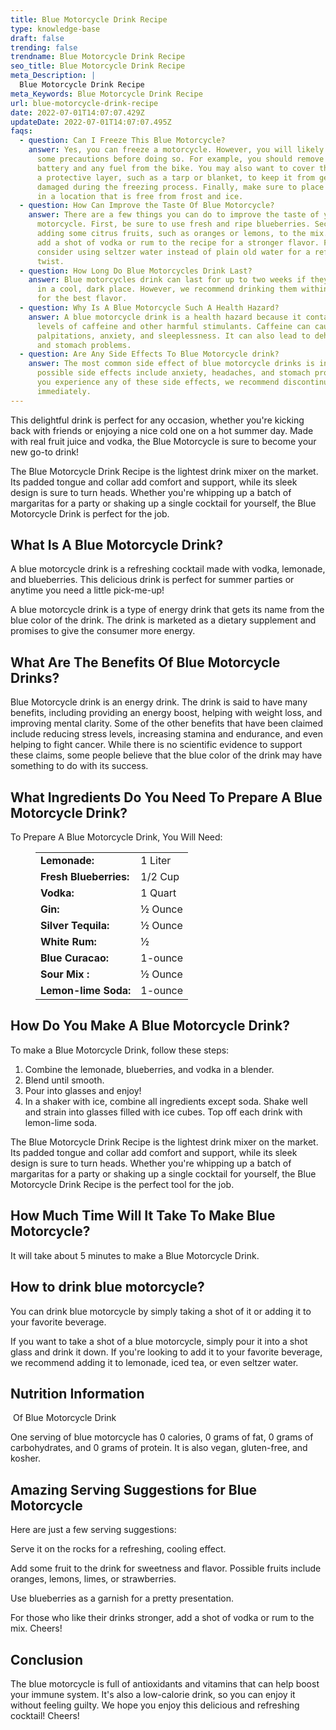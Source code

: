```yaml
---
title: Blue Motorcycle Drink Recipe
type: knowledge-base
draft: false
trending: false
trendname: Blue Motorcycle Drink Recipe
seo_title: Blue Motorcycle Drink Recipe
meta_Description: |
  Blue Motorcycle Drink Recipe
meta_Keywords: Blue Motorcycle Drink Recipe
url: blue-motorcycle-drink-recipe
date: 2022-07-01T14:07:07.429Z
updateDate: 2022-07-01T14:07:07.495Z
faqs:
  - question: Can I Freeze This Blue Motorcycle?
    answer: Yes, you can freeze a motorcycle. However, you will likely need to take
      some precautions before doing so. For example, you should remove the
      battery and any fuel from the bike. You may also want to cover the bike in
      a protective layer, such as a tarp or blanket, to keep it from getting
      damaged during the freezing process. Finally, make sure to place the bike
      in a location that is free from frost and ice.
  - question: How Can Improve the Taste Of Blue Motorcycle?
    answer: There are a few things you can do to improve the taste of your blue
      motorcycle. First, be sure to use fresh and ripe blueberries. Second, try
      adding some citrus fruits, such as oranges or lemons, to the mix. Third,
      add a shot of vodka or rum to the recipe for a stronger flavor. Finally,
      consider using seltzer water instead of plain old water for a refreshing
      twist.
  - question: How Long Do Blue Motorcycles Drink Last?
    answer: Blue motorcycles drink can last for up to two weeks if they are stored
      in a cool, dark place. However, we recommend drinking them within one week
      for the best flavor.
  - question: Why Is A Blue Motorcycle Such A Health Hazard?
    answer: A blue motorcycle drink is a health hazard because it contains high
      levels of caffeine and other harmful stimulants. Caffeine can cause heart
      palpitations, anxiety, and sleeplessness. It can also lead to dehydration
      and stomach problems.
  - question: Are Any Side Effects To Blue Motorcycle drink?
    answer: The most common side effect of blue motorcycle drinks is insomnia. Other
      possible side effects include anxiety, headaches, and stomach problems. If
      you experience any of these side effects, we recommend discontinuing use
      immediately.
---
```

This delightful drink is perfect for any occasion, whether you're kicking back with friends or enjoying a nice cold one on a hot summer day. Made with real fruit juice and vodka, the Blue Motorcycle is sure to become your new go-to drink!

The Blue Motorcycle Drink Recipe is the lightest drink mixer on the market. Its padded tongue and collar add comfort and support, while its sleek design is sure to turn heads. Whether you're whipping up a batch of margaritas for a party or shaking up a single cocktail for yourself, the Blue Motorcycle Drink is perfect for the job.

## **What Is A Blue Motorcycle Drink?**

A blue motorcycle drink is a refreshing cocktail made with vodka, lemonade, and blueberries. This delicious drink is perfect for summer parties or anytime you need a little pick-me-up!

A blue motorcycle drink is a type of energy drink that gets its name from the blue color of the drink. The drink is marketed as a dietary supplement and promises to give the consumer more energy.

## **What Are The Benefits Of Blue Motorcycle Drinks?**

Blue Motorcycle drink is an energy drink. The drink is said to have many benefits, including providing an energy boost, helping with weight loss, and improving mental clarity. Some of the other benefits that have been claimed include reducing stress levels, increasing stamina and endurance, and even helping to fight cancer. While there is no scientific evidence to support these claims, some people believe that the blue color of the drink may have something to do with its success.

## **What Ingredients Do You Need To Prepare A Blue Motorcycle Drink?**

To Prepare A Blue Motorcycle Drink, You Will Need:

<figure class="wp-block-table is-style-stripes">
  <table>
    <tbody>
      <tr>
        <td>
          <strong>Lemonade:</strong>
        </td>
        <td>1 Liter</td>
      </tr>
      <tr>
        <td>
          <strong>Fresh Blueberries:</strong>
        </td>
        <td>1/2 Cup</td>
      </tr>
      <tr>
        <td>
          <strong>Vodka:</strong>
        </td>
        <td>1 Quart</td>
      </tr>
      <tr>
        <td>
          <strong>Gin:</strong>
        </td>
        <td>½ Ounce</td>
     </tr>
      <tr>
        <td>
          <strong>Silver Tequila:</strong>
        </td>
        <td>½ Ounce</td>
      </tr>
<tr>
        <td>
          <strong>White Rum:</strong>
        </td>
        <td>½ </td>
      </tr>
<tr>
        <td>
          <strong>Blue Curacao:</strong>
        </td>
        <td>1-ounce</td>
      </tr>
<tr>
        <td>
          <strong>Sour Mix :</strong>
        </td>
        <td>½ Ounce</td>
      </tr>
<tr>
        <td>
          <strong>Lemon-lime Soda:</strong>
        </td>
        <td>1-ounce</td>
      </tr>
    </tbody>

  </table>
</figure>

## **How Do You Make A Blue Motorcycle Drink?**

To make a Blue Motorcycle Drink, follow these steps:

1. Combine the lemonade, blueberries, and vodka in a blender.
2. Blend until smooth.
3. Pour into glasses and enjoy!
4. In a shaker with ice, combine all ingredients except soda. Shake well and strain into glasses filled with ice cubes. Top off each drink with lemon-lime soda.

The Blue Motorcycle Drink Recipe is the lightest drink mixer on the market. Its padded tongue and collar add comfort and support, while its sleek design is sure to turn heads. Whether you're whipping up a batch of margaritas for a party or shaking up a single cocktail for yourself, the Blue Motorcycle Drink Recipe is the perfect tool for the job.

## **How Much Time Will It Take To Make Blue Motorcycle?**

It will take about 5 minutes to make a Blue Motorcycle Drink.

## **How to drink blue motorcycle?**

You can drink blue motorcycle by simply taking a shot of it or adding it to your favorite beverage.

If you want to take a shot of a blue motorcycle, simply pour it into a shot glass and drink it down. If you're looking to add it to your favorite beverage, we recommend adding it to lemonade, iced tea, or even seltzer water.

## **Nutrition Information**

 Of Blue Motorcycle Drink

One serving of blue motorcycle has 0 calories, 0 grams of fat, 0 grams of carbohydrates, and 0 grams of protein. It is also vegan, gluten-free, and kosher.

## **Amazing Serving Suggestions for Blue Motorcycle**

Here are just a few serving suggestions:

Serve it on the rocks for a refreshing, cooling effect.

Add some fruit to the drink for sweetness and flavor. Possible fruits include oranges, lemons, limes, or strawberries.

Use blueberries as a garnish for a pretty presentation.

For those who like their drinks stronger, add a shot of vodka or rum to the mix. Cheers!

## **Conclusion**

The blue motorcycle is full of antioxidants and vitamins that can help boost your immune system. It's also a low-calorie drink, so you can enjoy it without feeling guilty. We hope you enjoy this delicious and refreshing cocktail! Cheers!